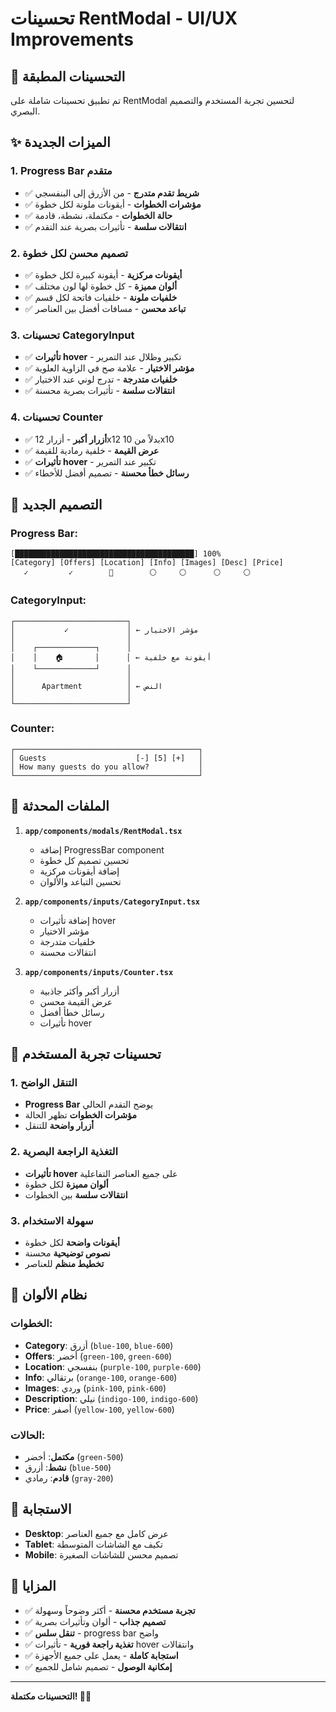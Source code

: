 # تحسينات RentModal - UI/UX Improvements

## 🎯 التحسينات المطبقة

تم تطبيق تحسينات شاملة على RentModal لتحسين تجربة المستخدم والتصميم البصري.

## ✨ الميزات الجديدة

### 1. Progress Bar متقدم
- ✅ **شريط تقدم متدرج** - من الأزرق إلى البنفسجي
- ✅ **مؤشرات الخطوات** - أيقونات ملونة لكل خطوة
- ✅ **حالة الخطوات** - مكتملة، نشطة، قادمة
- ✅ **انتقالات سلسة** - تأثيرات بصرية عند التقدم

### 2. تصميم محسن لكل خطوة
- ✅ **أيقونات مركزية** - أيقونة كبيرة لكل خطوة
- ✅ **ألوان مميزة** - كل خطوة لها لون مختلف
- ✅ **خلفيات ملونة** - خلفيات فاتحة لكل قسم
- ✅ **تباعد محسن** - مسافات أفضل بين العناصر

### 3. تحسينات CategoryInput
- ✅ **تأثيرات hover** - تكبير وظلال عند التمرير
- ✅ **مؤشر الاختيار** - علامة صح في الزاوية العلوية
- ✅ **خلفيات متدرجة** - تدرج لوني عند الاختيار
- ✅ **انتقالات سلسة** - تأثيرات بصرية محسنة

### 4. تحسينات Counter
- ✅ **أزرار أكبر** - أزرار 12x12 بدلاً من 10x10
- ✅ **عرض القيمة** - خلفية رمادية للقيمة
- ✅ **تأثيرات hover** - تكبير عند التمرير
- ✅ **رسائل خطأ محسنة** - تصميم أفضل للأخطاء

## 🎨 التصميم الجديد

### Progress Bar:
```
[████████████████████████████████████████] 100%
[Category] [Offers] [Location] [Info] [Images] [Desc] [Price]
   ✓         ✓        🔵        ⚪     ⚪      ⚪     ⚪
```

### CategoryInput:
```
┌─────────────────────────┐
│           ✓             │ ← مؤشر الاختيار
│                         │
│    ┌─────────────┐      │
│    │    🏠       │      │ ← أيقونة مع خلفية
│    └─────────────┘      │
│                         │
│      Apartment          │ ← النص
│                         │
└─────────────────────────┘
```

### Counter:
```
┌─────────────────────────────────────────┐
│ Guests                    [-] [5] [+]   │
│ How many guests do you allow?           │
└─────────────────────────────────────────┘
```

## 🔧 الملفات المحدثة

1. **`app/components/modals/RentModal.tsx`**
   - إضافة ProgressBar component
   - تحسين تصميم كل خطوة
   - إضافة أيقونات مركزية
   - تحسين التباعد والألوان

2. **`app/components/inputs/CategoryInput.tsx`**
   - إضافة تأثيرات hover
   - مؤشر الاختيار
   - خلفيات متدرجة
   - انتقالات محسنة

3. **`app/components/inputs/Counter.tsx`**
   - أزرار أكبر وأكثر جاذبية
   - عرض القيمة محسن
   - رسائل خطأ أفضل
   - تأثيرات hover

## 🎯 تحسينات تجربة المستخدم

### 1. التنقل الواضح
- **Progress Bar** يوضح التقدم الحالي
- **مؤشرات الخطوات** تظهر الحالة
- **أزرار واضحة** للتنقل

### 2. التغذية الراجعة البصرية
- **تأثيرات hover** على جميع العناصر التفاعلية
- **ألوان مميزة** لكل خطوة
- **انتقالات سلسة** بين الخطوات

### 3. سهولة الاستخدام
- **أيقونات واضحة** لكل خطوة
- **نصوص توضيحية** محسنة
- **تخطيط منظم** للعناصر

## 🌈 نظام الألوان

### الخطوات:
- **Category**: أزرق (`blue-100`, `blue-600`)
- **Offers**: أخضر (`green-100`, `green-600`)
- **Location**: بنفسجي (`purple-100`, `purple-600`)
- **Info**: برتقالي (`orange-100`, `orange-600`)
- **Images**: وردي (`pink-100`, `pink-600`)
- **Description**: نيلي (`indigo-100`, `indigo-600`)
- **Price**: أصفر (`yellow-100`, `yellow-600`)

### الحالات:
- **مكتمل**: أخضر (`green-500`)
- **نشط**: أزرق (`blue-500`)
- **قادم**: رمادي (`gray-200`)

## 📱 الاستجابة

- **Desktop**: عرض كامل مع جميع العناصر
- **Tablet**: تكيف مع الشاشات المتوسطة
- **Mobile**: تصميم محسن للشاشات الصغيرة

## 🚀 المزايا

- ✅ **تجربة مستخدم محسنة** - أكثر وضوحاً وسهولة
- ✅ **تصميم جذاب** - ألوان وتأثيرات بصرية
- ✅ **تنقل سلس** - progress bar واضح
- ✅ **تغذية راجعة فورية** - تأثيرات hover وانتقالات
- ✅ **استجابة كاملة** - يعمل على جميع الأجهزة
- ✅ **إمكانية الوصول** - تصميم شامل للجميع

---

**التحسينات مكتملة! 🎉✨**
